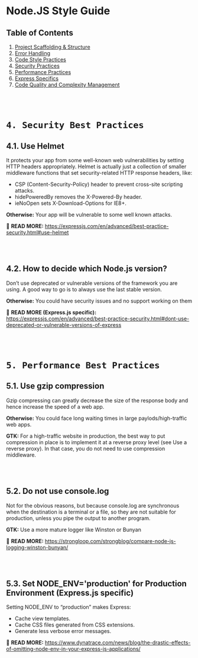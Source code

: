 # Node.JS Style Guide

## Table of Contents

1. [Project Scaffolding & Structure](#1-project-structure-practices)
2. [Error Handling](#2-error-handling-practices)
3. [Code Style Practices](#3-code-style-practices)
4. [Security Practices](#4-security-best-practices)
5. [Performance Practices](#5-performance-best-practices)
6. [Express Specifics](#6-express-specifics-best-practices)
7. [Code Quality and Complexity Management](#8-quality-complexity)

<br/><br/>

# `4. Security Best Practices`

## 4.1. Use Helmet

It protects your app from some well-known web vulnerabilities by setting HTTP headers appropriately.
Helmet is actually just a collection of smaller middleware functions that set security-related HTTP response headers, like:

- CSP (Content-Security-Policy) header to prevent cross-site scripting attacks.
- hidePoweredBy removes the X-Powered-By header.
- ieNoOpen sets X-Download-Options for IE8+.

**Otherwise:** Your app will be vulnerable to some well known attacks.

🔗 **READ MORE:** https://expressjs.com/en/advanced/best-practice-security.html#use-helmet

<br/><br/>

## 4.2. How to decide which Node.js version?

Don’t use deprecated or vulnerable versions of the framework you are using.
A good way to go is to always use the last stable version.

**Otherwise:** You could have security issues and no support working on them

🔗 **READ MORE (Express.js specific):** https://expressjs.com/en/advanced/best-practice-security.html#dont-use-deprecated-or-vulnerable-versions-of-express

<br/><br/>

# `5. Performance Best Practices`

## 5.1. Use gzip compression

Gzip compressing can greatly decrease the size of the response body and hence increase the speed of a web app.

**Otherwise:** You could face long waiting times in large paylods/high-traffic web apps.

**GTK:** For a high-traffic website in production, the best way to put compression in place is to implement it at a reverse proxy level (see Use a reverse proxy). In that case, you do not need to use compression middleware.

<br/><br/>

## 5.2. Do not use console.log

Not for the obvious reasons, but because console.log are synchronous when the destination is a terminal or a file, so they are not suitable for production, unless you pipe the output to another program.

**GTK:** Use a more mature logger like Winston or Bunyan

🔗 **READ MORE:** https://strongloop.com/strongblog/compare-node-js-logging-winston-bunyan/

<br/><br/>

## 5.3. Set NODE_ENV='production' for Production Environment (Express.js specific)

Setting NODE_ENV to “production” makes Express:

- Cache view templates.
- Cache CSS files generated from CSS extensions.
- Generate less verbose error messages.

🔗 **READ MORE:** https://www.dynatrace.com/news/blog/the-drastic-effects-of-omitting-node-env-in-your-express-js-applications/

<br/><br/>
